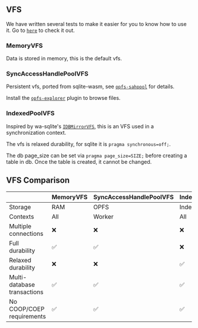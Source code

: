 ## VFS

We have written several tests to make it easier for you to know how to use it.
Go to [`here`](https://github.com/Spxg/sqlite-wasm-rs/tree/master/sqlite-wasm-rs/tests/vfs) to check it out.

### MemoryVFS

Data is stored in memory, this is the default vfs.

### SyncAccessHandlePoolVFS

Persistent vfs, ported from sqlite-wasm, see [`opfs-sahpool`](https://sqlite.org/wasm/doc/trunk/persistence.md#vfs-opfs-sahpool) for details.

Install the [`opfs-explorer`](https://chromewebstore.google.com/detail/opfs-explorer/acndjpgkpaclldomagafnognkcgjignd) plugin to browse files.

### IndexedPoolVFS

Inspired by wa-sqlite's [`IDBMirrorVFS`](https://github.com/rhashimoto/wa-sqlite/blob/master/src/examples/IDBMirrorVFS.js), this is an VFS used in a synchronization context.

The vfs is relaxed durability, for sqlite it is `pragma synchronous=off;`.

The db page_size can be set via `pragma page_size=SIZE;` before creating a table in db. Once the table is created, it cannot be changed.

## VFS Comparison

||MemoryVFS|SyncAccessHandlePoolVFS|IndexedPoolVFS|
|-|-|-|-|
|Storage|RAM|OPFS|IndexedDB|
|Contexts|All|Worker|All|
|Multiple connections|:x:|:x:|:x:|
|Full durability|✅|✅|:x:|
|Relaxed durability|:x:|:x:|✅|
|Multi-database transactions|✅|✅|✅|
|No COOP/COEP requirements|✅|✅|✅|
